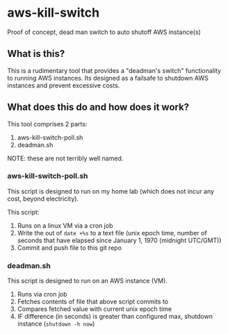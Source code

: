 # aws-kill-switch
Proof of concept, dead man switch to auto shutoff AWS instance(s)

## What is this?

This is a rudimentary tool that provides a "deadman's switch" functionality to running AWS instances.
Its designed as a failsafe to shutdown AWS instances and prevent excessive costs.

## What does this do and how does it work?

This tool comprises 2 parts:

1. aws-kill-switch-poll.sh
2. deadman.sh

NOTE: these are not terribly well named.

### aws-kill-switch-poll.sh

This script is designed to run on my home lab (which does not incur any cost, beyond electricity).

This script:

1. Runs on a linux VM via a cron job
2. Write the out of `date +%s` to a text file (unix epoch time, number of seconds that have elapsed since January 1, 1970 (midnight UTC/GMT))
3. Commit and push file to this git repo

### deadman.sh

This script is designed to run on an AWS instance (VM).

1. Runs via cron job
2. Fetches contents of file that above script commits to
3. Compares fetched value with current unix epoch time
4. IF difference (in seconds) is greater than configured max, shutdown instance (`shutdown -h now`)
